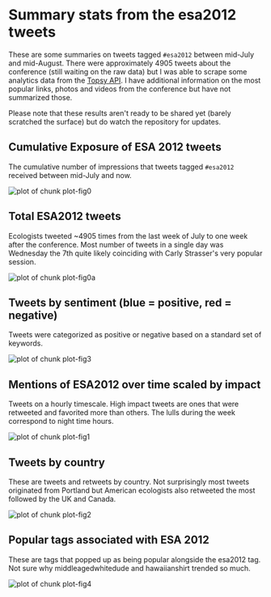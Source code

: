 # Summary stats from the esa2012 tweets
These are some summaries on tweets tagged `#esa2012` between mid-July and mid-August. There were approximately 4905 tweets about the conference (still waiting on the raw data) but I was able to scrape some analytics data from the [Topsy API](http://code.google.com/p/otterapi/). I have additional information on the most popular links, photos and videos from the conference but have not summarized those. 

Please note that these results aren't ready to be shared yet (barely scratched the surface) but do watch the repository for updates.

<!-- read external r code -->



## Cumulative Exposure of ESA 2012 tweets
The cumulative number of impressions that tweets tagged `#esa2012` received between mid-July and now.

![plot of chunk plot-fig0](https://raw.github.com/karthikram/esa_twitter_impact/master/figure/plot-fig0.png) 


## Total ESA2012 tweets
Ecologists tweeted ~4905 times from the last week of July to one week after the conference. Most number of tweets in a single day was Wednesday the 7th quite likely coinciding with Carly Strasser's very popular session.

![plot of chunk plot-fig0a](https://raw.github.com/karthikram/esa_twitter_impact/master/figure/plot-fig0a.png) 


## Tweets by sentiment (blue = positive, red = negative)
Tweets were categorized as positive or negative based on a standard set of keywords. 

![plot of chunk plot-fig3](https://raw.github.com/karthikram/esa_twitter_impact/master/figure/plot-fig3.png) 


## Mentions of ESA2012 over time scaled by impact
Tweets on a hourly timescale. High impact tweets are ones that were retweeted and favorited more than others. The lulls during the week correspond to night time hours.

![plot of chunk plot-fig1](https://raw.github.com/karthikram/esa_twitter_impact/master/figure/plot-fig1.png) 

## Tweets by country
These are tweets and retweets by country. Not surprisingly most tweets originated from Portland but American ecologists also retweeted the most followed by the UK and Canada.

![plot of chunk plot-fig2](https://raw.github.com/karthikram/esa_twitter_impact/master/figure/plot-fig2.png) 

## Popular tags associated with ESA 2012
These are tags that popped up as being popular alongside the esa2012 tag. Not sure why middleagedwhitedude and hawaiianshirt trended so much.


![plot of chunk plot-fig4](https://raw.github.com/karthikram/esa_twitter_impact/master/figure/plot-fig4.png) 

 

